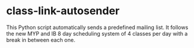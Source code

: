 # class-link-autosender
This Python script automatically sends a predefined mailing list. It follows the new MYP and IB 8 day scheduling system of 4 classes per day with a break in between each one.
